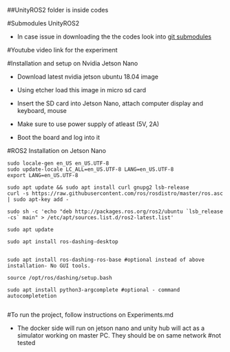 ##UnityROS2 folder is inside codes

#Submodules UnityROS2

* In case issue in downloading the the codes look into [git submodules](https://git-scm.com/book/en/v2/Git-Tools-Submodules)

#Youtube video link for the experiment



#Installation and setup on Nvidia Jetson Nano 

* Download latest nvidia jetson ubuntu 18.04 image 

* Using etcher load this image in micro sd card

* Insert the SD card into Jetson Nano, attach computer display and keyboard, mouse

* Make sure to use power supply of atleast (5V, 2A) 

* Boot the board and log into it

#ROS2 Installation on Jetson Nano

```
sudo locale-gen en_US en_US.UTF-8
sudo update-locale LC_ALL=en_US.UTF-8 LANG=en_US.UTF-8
export LANG=en_US.UTF-8

sudo apt update && sudo apt install curl gnupg2 lsb-release
curl -s https://raw.githubusercontent.com/ros/rosdistro/master/ros.asc | sudo apt-key add -

sudo sh -c 'echo "deb http://packages.ros.org/ros2/ubuntu `lsb_release -cs` main" > /etc/apt/sources.list.d/ros2-latest.list'

sudo apt update

sudo apt install ros-dashing-desktop

```

```

sudo apt install ros-dashing-ros-base #optional instead of above installation- No GUI tools.

source /opt/ros/dashing/setup.bash

sudo apt install python3-argcomplete #optional - command autocompletetion


```
 
#To run the project, follow instructions on Experiments.md


* The docker side will run on jetson nano and unity hub will act as a simulator working on master PC. They should be on same network #not tested


